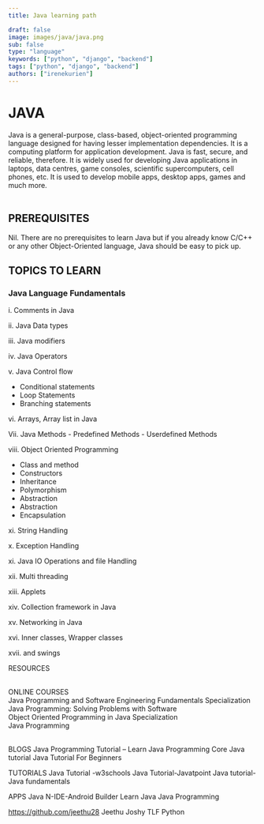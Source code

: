 ```yaml
---
title: Java learning path

draft: false
image: images/java/java.png
sub: false
type: "language"
keywords: ["python", "django", "backend"]
tags: ["python", "django", "backend"]
authors: ["irenekurien"]
---
```


# JAVA

Java is a general-purpose, class-based, object-oriented programming language designed for having lesser implementation dependencies. It is a computing platform for application development. Java is fast, secure, and reliable, therefore. It is widely used for developing Java applications in laptops, data centres, game consoles, scientific supercomputers, cell phones, etc. It is used to develop mobile apps, desktop apps, games and much more.
<br><br>

## PREREQUISITES

Nil. There are no prerequisites to learn Java but if you already know C/C++ or any other Object-Oriented language, Java should be easy to pick up.

## TOPICS TO LEARN

### Java Language Fundamentals

i. Comments in Java

ii. Java Data types

iii. Java modifiers

iv. Java Operators

v. Java Control flow

- Conditional statements
- Loop Statements
- Branching statements

vi. Arrays, Array list in Java

Vii. Java Methods - Predefined Methods - Userdefined Methods

viii. Object Oriented Programming

- Class and method
- Constructors
- Inheritance
- Polymorphism
- Abstraction
- Abstraction
- Encapsulation

xi. String Handling

x. Exception Handling

xi. Java IO Operations and file Handling

xii. Multi threading

xiii. Applets

xiv. Collection framework in Java

xv. Networking in Java

xvi. Inner classes, Wrapper classes

xvii. and swings

RESOURCES <br><br>

ONLINE COURSES<br>
Java Programming and Software Engineering Fundamentals Specialization<br>
Java Programming: Solving Problems with Software<br>
Object Oriented Programming in Java Specialization<br>
Java Programming<br><br>

BLOGS
Java Programming Tutorial – Learn Java Programming
Core Java tutorial
Java Tutorial For Beginners

TUTORIALS
Java Tutorial -w3schools
Java Tutorial-Javatpoint
Java tutorial-Java fundamentals

APPS
Java N-IDE-Android Builder
Learn Java
Java Programming

https://github.com/jeethu28
Jeethu Joshy
TLF Python
